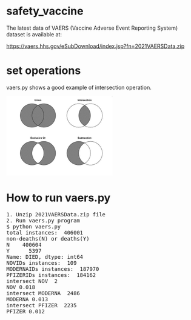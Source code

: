 # safety_vaccine

The latest data of VAERS (Vaccine Adverse Event Reporting System) dataset is 
available at:

https://vaers.hhs.gov/eSubDownload/index.jsp?fn=2021VAERSData.zip

# set operations
vaers.py shows a good example of intersection operation.

<img src="set.jpg" width=280 height=210 >

# How to run vaers.py

<pre>
1. Unzip 2021VAERSData.zip file
2. Run vaers.py program
$ python vaers.py
total instances:  406001
non-deaths(N) or deaths(Y)
N    400604
Y      5397
Name: DIED, dtype: int64
NOVIDs instances:  109
MODERNAIDs instances:  187970
PFIZERIDs instances:  184162
intersect NOV  2
NOV 0.018
intersect MODERNA  2486
MODERNA 0.013
intersect PFIZER  2235
PFIZER 0.012
</pre>


